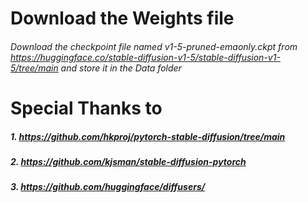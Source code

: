 # Download the Weights file
###### Download the checkpoint file named v1-5-pruned-emaonly.ckpt from https://huggingface.co/stable-diffusion-v1-5/stable-diffusion-v1-5/tree/main and store it in the Data folder

# Special Thanks to 
##### 1. https://github.com/hkproj/pytorch-stable-diffusion/tree/main
##### 2. https://github.com/kjsman/stable-diffusion-pytorch
##### 3. https://github.com/huggingface/diffusers/
